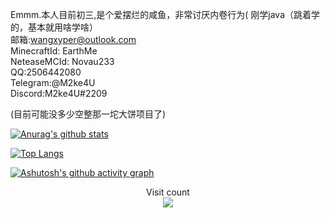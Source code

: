 Emmm.本人目前初三,是个爱摆烂的咸鱼，非常讨厌内卷行为(
刚学java（跳着学的，基本就用啥学啥）  
邮箱:wangxyper@outlook.com  
MinecraftId: EarthMe  
NeteaseMCId: Novau233  
QQ:2506442080   
Telegram:@M2ke4U  
Discord:M2ke4U#2209 

(目前可能没多少空整那一坨大饼项目了)

[![Anurag's github stats](https://github-readme-stats.vercel.app/api?username=MrHua269&count_private=true&show_icons=true&theme=tokyonight)](https://github.com/anuraghazra/github-readme-stats)

[![Top Langs](https://github-readme-stats.vercel.app/api/top-langs/?username=MrHua269&layout=compact&theme=tokyonight)](https://github.com/anuraghazra/github-readme-stats)

[![Ashutosh's github activity graph](https://github-readme-activity-graph.cyclic.app/graph?username=MrHua269&theme=tokyo-night)](https://github.com/ashutosh00710/github-readme-activity-graph)

<p align="center"> 
  Visit count<br>
  <img src="https://profile-counter.glitch.me/MrHua269/count.svg" />
</p>

